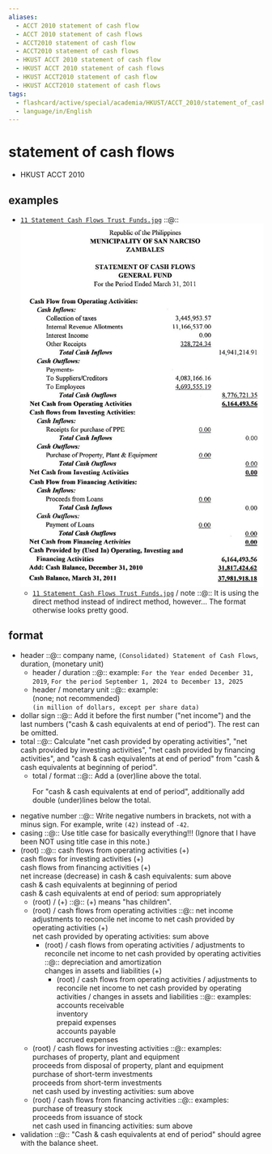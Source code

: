 ```yaml
---
aliases:
  - ACCT 2010 statement of cash flow
  - ACCT 2010 statement of cash flows
  - ACCT2010 statement of cash flow
  - ACCT2010 statement of cash flows
  - HKUST ACCT 2010 statement of cash flow
  - HKUST ACCT 2010 statement of cash flows
  - HKUST ACCT2010 statement of cash flow
  - HKUST ACCT2010 statement of cash flows
tags:
  - flashcard/active/special/academia/HKUST/ACCT_2010/statement_of_cash_flow
  - language/in/English
---
```


# statement of cash flows

- HKUST ACCT 2010

## examples

- [`11 Statement Cash Flows Trust Funds.jpg`](../../../../archives/Wikimedia%20Commons/11%20Statement%20Cash%20Flows%20Trust%20Funds.jpg) ::@:: ![`11 Statement Cash Flows Trust Funds.jpg`](../../../../archives/Wikimedia%20Commons/11%20Statement%20Cash%20Flows%20Trust%20Funds.jpg) <!--SR:!2025-12-08,234,270!2025-07-03,138,290-->
  - [`11 Statement Cash Flows Trust Funds.jpg`](../../../../archives/Wikimedia%20Commons/11%20Statement%20Cash%20Flows%20Trust%20Funds.jpg) / note ::@:: It is using the direct method instead of indirect method, however... The format otherwise looks pretty good. <!--SR:!2025-08-23,179,310!2025-12-06,276,330-->

## format

- header ::@:: company name, `(Consolidated) Statement of Cash Flows`, duration, (monetary unit) <!--SR:!2025-12-02,276,330!2025-09-01,187,310-->
  - header / duration ::@:: example: `For the Year ended December 31, 2019`, `For the period September 1, 2024 to December 13, 2025` <!--SR:!2025-08-24,182,310!2025-08-19,186,310-->
  - header / monetary unit ::@:: example: <br/> (none; not recommended) <br/> `(in million of dollars, except per share data)` <!--SR:!2025-11-03,253,330!2025-11-18,264,330-->
- dollar sign ::@:: Add it before the first number ("net income") and the last numbers ("cash & cash equivalents at end of period"). The rest can be omitted. <!--SR:!2025-07-04,139,290!2025-07-19,163,310-->
- total ::@:: Calculate "net cash provided by operating activities", "net cash provided by investing activities", "net cash provided by financing activities", and "cash & cash equivalents at end of period" from "cash & cash equivalents at beginning of period". <!--SR:!2025-06-27,135,290!2025-08-15,184,310-->
  - total / format ::@:: Add a (over)line above the total. <p> For "cash & cash equivalents at end of period", additionally add double (under)lines below the total. <!--SR:!2025-08-23,181,310!2025-11-06,255,330-->
- negative number ::@:: Write negative numbers in brackets, not with a minus sign. For example, write `(42)` instead of `-42`. <!--SR:!2025-10-26,245,330!2025-12-11,281,330-->
- casing ::@:: Use title case for basically everything!!! (Ignore that I have been NOT using title case in this note.) <!--SR:!2025-10-27,246,330!2025-08-20,178,310-->
- (root) ::@:: cash flows from operating activities (+) <br/> cash flows for investing activities (+) <br/> cash flows from financing activities (+) <br/> net increase (decrease) in cash & cash equivalents: sum above <br/> cash & cash equivalents at beginning of period <br/> cash & cash equivalents at end of period: sum appropriately <!--SR:!2026-02-09,304,290!2025-08-09,147,250-->
  - (root) / (+) ::@:: (+) means "has children". <!--SR:!2025-12-12,282,330!2025-11-02,252,330-->
  - (root) / cash flows from operating activities ::@:: net income <br/> adjustments to reconcile net income to net cash provided by operating activities (+) <br/> net cash provided by operating activities: sum above <!--SR:!2025-10-21,217,270!2025-05-12,111,290-->
    - (root) / cash flows from operating activities / adjustments to reconcile net income to net cash provided by operating activities ::@:: depreciation and amortization <br/> changes in assets and liabilities (+) <!--SR:!2025-09-16,195,310!2025-08-16,152,250-->
      - (root) / cash flows from operating activities / adjustments to reconcile net income to net cash provided by operating activities / changes in assets and liabilities ::@:: examples: <br/> accounts receivable <br/> inventory <br/> prepaid expenses <br/> accounts payable <br/> accrued expenses <!--SR:!2025-10-21,200,270!2025-09-19,198,310-->
  - (root) / cash flows for investing activities ::@:: examples: <br/> purchases of property, plant and equipment <br/> proceeds from disposal of property, plant and equipment <br/> purchase of short-term investments <br/> proceeds from short-term investments <br/> net cash used by investing activities: sum above <!--SR:!2025-08-21,156,250!2025-08-16,152,250-->
  - (root) / cash flows from financing activities ::@:: examples: <br/> purchase of treasury stock <br/> proceeds from issuance of stock <br/> net cash used in financing activities: sum above <!--SR:!2025-05-12,105,290!2026-01-01,274,290-->
- validation ::@:: "Cash & cash equivalents at end of period" should agree with the balance sheet. <!--SR:!2025-08-16,185,310!2025-12-12,282,330-->
